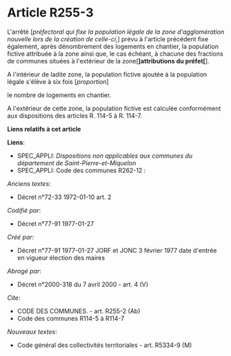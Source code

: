 # Article R255-3

L'arrêté [*préfectoral qui fixe la population légale de la zone d'agglomération nouvelle lors de la création de celle-ci,*]
prévu à l'article précédent fixe également, après dénombrement des logements en chantier, la population fictive attribuée à
la zone ainsi que, le cas échéant, à chacune des fractions de communes situées à l'extérieur de la zone[**]attributions du
préfet[**]. 

A l'intérieur de ladite zone, la population fictive ajoutée à la population légale s'élève à six fois [*proportion*]

le nombre de logements en chantier. 

A l'extérieur de cette zone, la population fictive est calculée conformément aux dispositions des articles R. 114-5 à R.
114-7.

**Liens relatifs à cet article**

**Liens**:

  - SPEC_APPLI: *Dispositions non applicables aux communes du département de Saint-Pierre-et-Miquelon*
  - SPEC_APPLI: Code des communes R262-12 :

_Anciens textes_:

  - Décret n°72-33 1972-01-10 art. 2

_Codifié par_:

  - Décret n°77-91 1977-01-27

_Créé par_:

  - Décret n°77-91 1977-01-27 JORF et JONC 3 février 1977 date d'entrée en vigueur élection des maires

_Abrogé par_:

  - Décret n°2000-318 du 7 avril 2000 - art. 4 (V)

_Cite_:

  - CODE DES COMMUNES. - art. R255-2 (Ab)
  - Code des communes R114-5 à R114-7

_Nouveaux textes_:

  - Code général des collectivités territoriales - art. R5334-9 (M)
